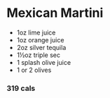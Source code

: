 # Mexican Martini
* 1oz lime juice
* 1oz orange juice
* 2oz silver tequila
* 1½oz triple sec
* 1 splash olive juice
* 1 or 2 olives
### 319 cals